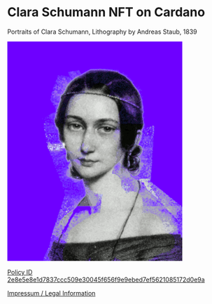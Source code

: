 # Clara Schumann NFT on Cardano

Portraits of Clara Schumann, Lithography by Andreas Staub, 1839

![Clara Schumann](clara-animation.gif)

[Policy ID 2e8e5e8e1d7837ccc509e30045f656f9e9ebed7ef5621085172d0e9a](https://pool.pm/policy/2e8e5e8e1d7837ccc509e30045f656f9e9ebed7ef5621085172d0e9a)

[Impressum / Legal Information](https://philipphenkel.github.io/impressum/)
